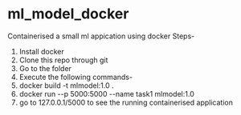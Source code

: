 # ml_model_docker
Containerised a small ml appication using docker
Steps-
1. Install docker
2. Clone this repo through git
3. Go to the folder
4. Execute the following commands-
5. docker build -t mlmodel:1.0 .
6. docker run --p 5000:5000 --name task1 mlmodel:1.0
7. go to 127.0.0.1/5000 to see the running containerised application
